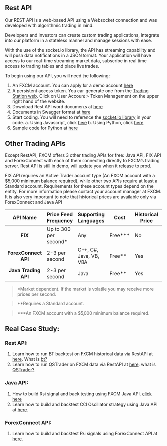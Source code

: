 ## Rest API
Our REST API is a web-based API using a Websocket connection and was developed with algorithmic trading in mind. 

Developers and investors can create custom trading applications, integrate into our platform in a stateless manner and manage sessions with ease. 

With the use of the socket.io library, the API has streaming capability and will push data notifications in a JSON format. Your application will have access to our real-time streaming market data, subscribe in real time access to trading tables and place live trades.

To begin using our API, you will need the following:

1.	An FXCM account. You can apply for a demo account <a href="https://www.fxcm.com/">here</a> 
2.	A persistent access token. You can generate one from the <a href="https://tradingstation.fxcm.com/">Trading Station web</a>. Click on User Account > Token Management on the upper right hand of the website.
3.	Download Rest API word documents at <a href="https://apiwiki.fxcorporate.com/api/RestAPI/Socket%20REST%20API%20Specs.docx">here</a>
4. Documents in Swagger format at <a href="https://fxcmapi.github.io/rest-api-docs/#"> here</a> 
5. Start coding.  You will need to reference the <a href="https://socket.io/docs/client-api/">socket.io library</a> in your code. 
   a.	Using Javascript, click <a href="https://www.npmjs.com/package/socket.io">here</a>
   b.	 Using Python, click <a href="https://pypi.python.org/pypi/socketIO-client">here</a>
6. Sample code for Python at <a href="https://apiwiki.fxcorporate.com/api/RestAPI/PermanentTokenPost.py">here</a> 

## Other Trading APIs
Except RestAPI, FXCM offers 3 other trading APIs for free:  Java API, FIX API and ForexConnect with each of them connecting directly to FXCM’s trading server. Rest API is still in demo, will update you when it release to prod.
 
FIX API requires an Active Trader account type (An FXCM account with a $5,000 minimum balance required), while other two APIs require at least a Standard account. Requirements for these account types depend on the entity. For more information please contact your account manager at FXCM.
It is also very important to note that historical prices are available only via ForexConnect and Java API

|API Name|Price Feed Frequency|Supporting Languages|Cost|Historical Price|Support CFD|Support MT4|
|:---:|---|---|---|---|---|---|
|**FIX**|Up to 300 per second*|Any|Free***|No|Yes|No|
|**ForexConnect API**|2-3 per second|C++, C#, Java, VB, VBA|Free**|Yes|Yes|Limited Yes|
|**Java Trading API**|2-3 per second|Java|Free**|Yes|Yes|Limited Yes|


>*Market dependent. If the market is volatile you may receive more prices per second.

>**Requires a Standard account.

>***An FXCM account with a $5,000 minimum balance required.


## Real Case Study:

### Rest API:
1. Learn how to run BT backtest on FXCM historical data via RestAPI at <a href="https://apiwiki.fxcorporate.com/api/StrategyRealCaseStudy/RestAPI/BT strategy on FXCM data.zip">here</a>. 
What is <a href="http://pmorissette.github.io/bt/">bt?</a> 
2. Learn how to run QSTrader on FXCM data via RestAPI at <a href="https://apiwiki.fxcorporate.com/api/StrategyRealCaseStudy/RestAPI/QSTrader on FXCM data.zip">here</a>. 
what is <a href="https://www.quantstart.com/qstrader">QSTrader?</a>

### Java API:
1. How to build Rsi signal and back testing using FXCM Java API. <a href="https://apiwiki.fxcorporate.com/api/StrategyRealCaseStudy/JavaAPI/FXCM_Java_API_Tutorial_RsiSignal_Strategy.zip" target="_blank"> click here</a>
2. Learn how to build and backtest CCI Oscillator strategy using Java API at <a href="https://apiwiki.fxcorporate.com/api/StrategyRealCaseStudy/JavaAPI/CCIOscillatorStrategy-2.zip">here</a>.
 
### ForexConnect API:
1. Learn how to build and backtest Rsi signals using ForexConnect API at <a href="https://apiwiki.fxcorporate.com/api/StrategyRealCaseStudy/ForexConnectAPI/RsiSignals_via_ForexConnectAPI.zip">here</a>.
